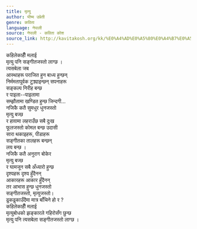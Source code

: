 ```yaml
---
title: मृत्यु
author: भीष्म उप्रेती
genre: कविता
language: नेपाली
source: नेपाली - कविता कोश
source_link: http://kavitakosh.org/kk/%E0%A4%AD%E0%A5%80%E0%A4%B7%E0%A5%8D%E0%A4%AE_%E0%A4%89%E0%A4%AA%E0%A5%8D%E0%A4%B0%E0%A5%87%E0%A4%A4%E0%A5%80
---
```


कहिलेकाहीँ मलाई  
मृत्यु पनि सङ्गीतजस्तो लाग्छ ।  
त्यसबेला जब  
आस्थाहरू पराजित हुन बाध्य हुन्छन्  
निर्ममतापूर्वक टुक्र्याइन्छन् सपनाहरू  
सङ्कल्प निरीह बन्छ  
र पाइला--पाइलामा  
सम्झौतामा खण्डित हुन्छ जिन्दगी...  
नजिकै कतै सुमधुर धुनजस्तो  
मृत्यु बज्छ  
र हावामा लहराउँछ सबै दुःख  
फूलजस्तो कोमल बन्छ उदासी  
सारा थकाइहरू, पीडाहरू  
सङ्गीतका तालहरू बन्छन्  
लय बन्छ ।  
नजिकै कतै अनुराग बोकेर  
मृत्यु बज्छ  
र घामजून सबै अँध्यारो हुन्छ  
दृश्यहरू दृश्य हुँदैनन्  
आकारहरू आकार हुँदैनन्  
तर आभास हुन्छ धुनजस्तो  
सङ्गीतजस्तो, मृत्युजस्तो।  
ढुकढुकाउँदैमा मात्र बाँचिने हो र ?  
कहिलेकाहीँ मलाई  
मृत्युबोधको झङ्कारले गहिरोसँग छुन्छ  
मृत्यु पनि त्यसबेला सङ्गीतजस्तो लाग्छ ।
